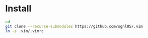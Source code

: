 # Install
```bash
cd
git clone --recurse-submodules https://github.com/sgnl05/.vim
ln -s .vim/.vimrc
```
